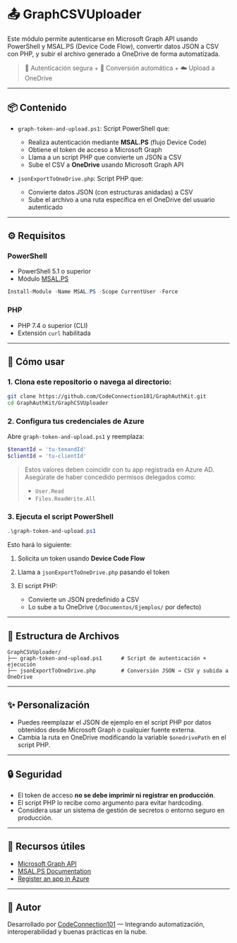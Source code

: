 
# 📤 GraphCSVUploader

Este módulo permite autenticarse en Microsoft Graph API usando PowerShell y MSAL.PS (Device Code Flow), convertir datos JSON a CSV con PHP, y subir el archivo generado a OneDrive de forma automatizada.

> 🔐 Autenticación segura + 🔄 Conversión automática + ☁️ Upload a OneDrive

---

## 📦 Contenido

- `graph-token-and-upload.ps1`: Script PowerShell que:
  - Realiza autenticación mediante **MSAL.PS** (flujo Device Code)
  - Obtiene el token de acceso a Microsoft Graph
  - Llama a un script PHP que convierte un JSON a CSV
  - Sube el CSV a **OneDrive** usando Microsoft Graph API

- `jsonExportToOneDrive.php`: Script PHP que:
  - Convierte datos JSON (con estructuras anidadas) a CSV
  - Sube el archivo a una ruta específica en el OneDrive del usuario autenticado

---

## ⚙️ Requisitos

### PowerShell

- PowerShell 5.1 o superior
- Módulo [MSAL.PS](https://www.powershellgallery.com/packages/MSAL.PS)

```powershell
Install-Module -Name MSAL.PS -Scope CurrentUser -Force
````

### PHP

* PHP 7.4 o superior (CLI)
* Extensión `curl` habilitada

---

## 🚀 Cómo usar

### 1. Clona este repositorio o navega al directorio:

```bash
git clone https://github.com/CodeConnection101/GraphAuthKit.git
cd GraphAuthKit/GraphCSVUploader
```

### 2. Configura tus credenciales de Azure

Abre `graph-token-and-upload.ps1` y reemplaza:

```powershell
$tenantId = 'tu-tenandId'
$clientId = 'tu-clientId'
```

> Estos valores deben coincidir con tu app registrada en Azure AD.
> Asegúrate de haber concedido permisos delegados como:
>
> * `User.Read`
> * `Files.ReadWrite.All`

### 3. Ejecuta el script PowerShell

```powershell
.\graph-token-and-upload.ps1
```

Esto hará lo siguiente:

1. Solicita un token usando **Device Code Flow**
2. Llama a `jsonExportToOneDrive.php` pasando el token
3. El script PHP:

   * Convierte un JSON predefinido a CSV
   * Lo sube a tu OneDrive (`/Documentos/Ejemplos/` por defecto)

---

## 📂 Estructura de Archivos

```
GraphCSVUploader/
├── graph-token-and-upload.ps1      # Script de autenticación + ejecución
├── jsonExportToOneDrive.php        # Conversión JSON → CSV y subida a OneDrive
```

---

## ✨ Personalización

* Puedes reemplazar el JSON de ejemplo en el script PHP por datos obtenidos desde Microsoft Graph o cualquier fuente externa.
* Cambia la ruta en OneDrive modificando la variable `$onedrivePath` en el script PHP.

---

## 🔒 Seguridad

* El token de acceso **no se debe imprimir ni registrar en producción**.
* El script PHP lo recibe como argumento para evitar hardcoding.
* Considera usar un sistema de gestión de secretos o entorno seguro en producción.

---

## 📘 Recursos útiles

* [Microsoft Graph API](https://learn.microsoft.com/es-es/graph/)
* [MSAL.PS Documentation](https://github.com/AzureAD/MSAL.PS)
* [Register an app in Azure](https://learn.microsoft.com/en-us/azure/active-directory/develop/quickstart-register-app)

---

## 🧠 Autor

Desarrollado por [CodeConnection101](https://github.com/CodeConnection101) — Integrando automatización, interoperabilidad y buenas prácticas en la nube.


